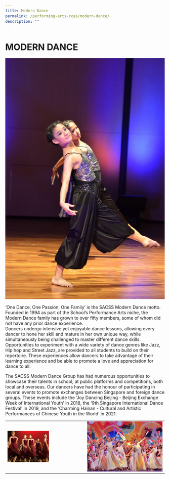 ```yaml
---
title: Modern Dance
permalink: /performing-arts-ccas/modern-dance/
description: ""
---
```

# MODERN DANCE

![](/images/Canossian%20Life/Performing%20Arts%20Niche/Performing%20arts%20cca/MODERN%20DANCE/MODERN-DANCE_4550-678x1024.jpg)

‘One Dance, One Passion, One Family’ is the SACSS Modern Dance motto. Founded in 1994 as part of the School’s Performance Arts niche, the Modern Dance family has grown to over fifty members, some of whom did not have any prior dance experience.  
Dancers undergo intensive yet enjoyable dance lessons, allowing every dancer to hone her skill and mature in her own unique way, while simultaneously being challenged to master different dance skills. Opportunities to experiment with a wide variety of dance genres like Jazz, Hip hop and Street Jazz, are provided to all students to build on their repertoire. These experiences allow dancers to take advantage of their learning experience and be able to promote a love and appreciation for dance to all.

The SACSS Modern Dance Group has had numerous opportunities to showcase their talents in school, at public platforms and competitions, both local and overseas. Our dancers have had the honour of participating in several events to promote exchanges between Singapore and foreign dance groups. These events include the ‘Joy Dancing Beijing - Beijing Exchange Week of International Youth’ in 2018, the ‘9th Singapore International Dance Festival’ in 2019, and the ‘Charming Hainan - Cultural and Artistic Performances of Chinese Youth in the World’ in 2021.

|   |   |
|---|---|
| <img src="/images/Canossian%20Life/Performing%20Arts%20Niche/Performing%20arts%20cca/MODERN%20DANCE/2-SYF-2019-Listening-to-our-heartbeat-and-footsteps-scaled.jpg" style="width:55%">   | ![](/images/Canossian%20Life/Performing%20Arts%20Niche/Performing%20arts%20cca/MODERN%20DANCE/4-Joy-Dancing-Beijing-2018-In-Beijing-to-promote-Singapore-1.jpg)  |